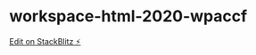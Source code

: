 # workspace-html-2020-wpaccf

[Edit on StackBlitz ⚡️](https://stackblitz.com/edit/workspace-html-2020-wpaccf)